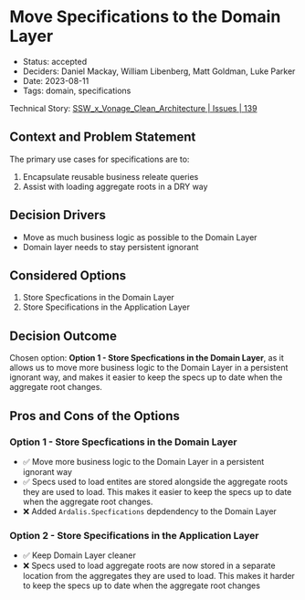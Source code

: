 # Move Specifications to the Domain Layer

- Status: accepted
- Deciders: Daniel Mackay, William Libenberg, Matt Goldman, Luke Parker
- Date: 2023-08-11
- Tags: domain, specifications

Technical Story: [SSW_x_Vonage_Clean_Architecture | Issues | 139](https://github.com/SSWConsulting/SSW_x_Vonage_Clean_Architecture/issues/139)

## Context and Problem Statement

The primary use cases for specifications are to:

1. Encapsulate reusable business releate queries
2. Assist with loading aggregate roots in a DRY way

## Decision Drivers

- Move as much business logic as possible to the Domain Layer
- Domain layer needs to stay persistent ignorant

## Considered Options

1. Store Specfications in the Domain Layer
2. Store Specifications in the Application Layer

## Decision Outcome

Chosen option: **Option 1 - Store Specfications in the Domain Layer**, as it allows us to move more business logic to the Domain Layer in a persistent ignorant way, and makes it easier to keep the specs up to date when the aggregate root changes.

## Pros and Cons of the Options

### Option 1 - Store Specfications in the Domain Layer

- ✅ Move more business logic to the Domain Layer in a persistent ignorant way
- ✅ Specs used to load entites are stored alongside the aggregate roots they are used to load.  This makes it easier to keep the specs up to date when the aggregate root changes.
- ❌ Added `Ardalis.Specfications` depdendency to the Domain Layer

### Option 2 - Store Specifications in the Application Layer

- ✅ Keep Domain Layer cleaner
- ❌ Specs used to load aggregate roots are now stored in a separate location from the aggregates they are used to load.  This makes it harder to keep the specs up to date when the aggregate root changes 
